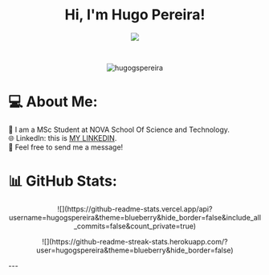 <h1 align="center">Hi, I'm Hugo Pereira!</h1>
<p align="center">
  <a href="https://github.com/DenverCoder1/readme-typing-svg"><img src="https://readme-typing-svg.herokuapp.com/?lines=Computer+Science+and+Engineering+Student;MSc%20Student%20at%20NOVA%20University;Based%20in%20Lisbon%20(Portugal)&center=true&width=500&height=50"></a>
</p>


<br>

<p align="center"> 
	<img src="https://komarev.com/ghpvc/?username=hugogspereira&label=Profile%20views&color=139cf3&style=plastic" alt="hugogspereira" /> 
</p>


# 💻 About Me:
🌱 I am a MSc Student at NOVA School Of Science and Technology. <br>
🌐 LinkedIn: this is [MY LINKEDIN](https://www.linkedin.com/in/hugogspereira/). <br>
💬 Feel free to send me a message! <br>

# 📊 GitHub Stats:
<p align="center">
![](https://github-readme-stats.vercel.app/api?username=hugogspereira&theme=blueberry&hide_border=false&include_all_commits=false&count_private=true)<br/>
</p>
<p align="center">
![](https://github-readme-streak-stats.herokuapp.com/?user=hugogspereira&theme=blueberry&hide_border=false)<br/>
</p>
---

